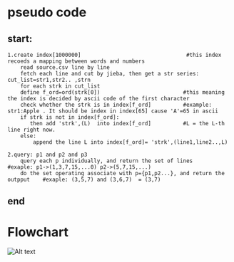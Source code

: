 # pseudo code

## start:

    1.create index[1000000]                                 #this index recoeds a mapping between words and numbers
        read source.csv line by line 
        fetch each line and cut by jieba, then get a str series: cut_list=str1,str2.. ,strn
        for each strk in cut_list
        define f_ord=ord(strk[0])                          #this meaning the index is decided by ascii code of the first character
        check whether the strk is in index[f_ord]          #example: str1:Apple . It should be index in index[65] cause 'A'=65 in ascii
        if strk is not in index[f_ord]:
           then add 'strk',(L)  into index[f_ord]          #L = the L-th line right now.
        else:
            append the line L into index[f_ord]= 'strk',(line1,line2..,L)

    2.query: p1 and p2 and p3
        query each p individually, and return the set of lines                      #exaple: p1->(1,3,7,15,...0) p2->(5,7,15,...)  
        do the set operating associate with p={p1,p2...}, and return the outpput    #exaple: (3,5,7) and (3,6,7)  = (3,7)

## end      

# Flowchart

![Alt text](https://github.com/baker12355/Searchengine/blob/master/temp.png "Optional title")
